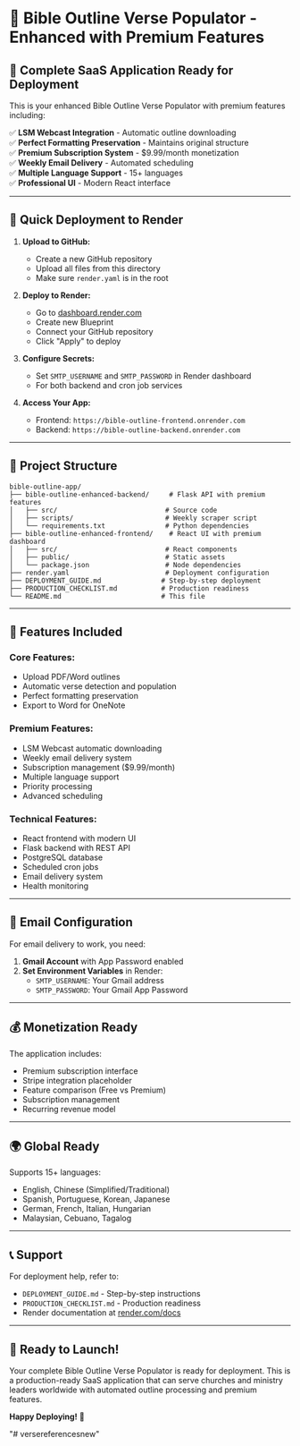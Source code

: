 # 🌟 Bible Outline Verse Populator - Enhanced with Premium Features

## 🎯 **Complete SaaS Application Ready for Deployment**

This is your enhanced Bible Outline Verse Populator with premium features including:

✅ **LSM Webcast Integration** - Automatic outline downloading  
✅ **Perfect Formatting Preservation** - Maintains original structure  
✅ **Premium Subscription System** - $9.99/month monetization  
✅ **Weekly Email Delivery** - Automated scheduling  
✅ **Multiple Language Support** - 15+ languages  
✅ **Professional UI** - Modern React interface  

---

## 🚀 **Quick Deployment to Render**

1. **Upload to GitHub:**
   - Create a new GitHub repository
   - Upload all files from this directory
   - Make sure `render.yaml` is in the root

2. **Deploy to Render:**
   - Go to [dashboard.render.com](https://dashboard.render.com)
   - Create new Blueprint
   - Connect your GitHub repository
   - Click "Apply" to deploy

3. **Configure Secrets:**
   - Set `SMTP_USERNAME` and `SMTP_PASSWORD` in Render dashboard
   - For both backend and cron job services

4. **Access Your App:**
   - Frontend: `https://bible-outline-frontend.onrender.com`
   - Backend: `https://bible-outline-backend.onrender.com`

---

## 📁 **Project Structure**

```
bible-outline-app/
├── bible-outline-enhanced-backend/     # Flask API with premium features
│   ├── src/                           # Source code
│   ├── scripts/                       # Weekly scraper script
│   └── requirements.txt               # Python dependencies
├── bible-outline-enhanced-frontend/    # React UI with premium dashboard
│   ├── src/                           # React components
│   ├── public/                        # Static assets
│   └── package.json                   # Node dependencies
├── render.yaml                        # Deployment configuration
├── DEPLOYMENT_GUIDE.md               # Step-by-step deployment
├── PRODUCTION_CHECKLIST.md           # Production readiness
└── README.md                         # This file
```

---

## 🎯 **Features Included**

### **Core Features:**
- Upload PDF/Word outlines
- Automatic verse detection and population
- Perfect formatting preservation
- Export to Word for OneNote

### **Premium Features:**
- LSM Webcast automatic downloading
- Weekly email delivery system
- Subscription management ($9.99/month)
- Multiple language support
- Priority processing
- Advanced scheduling

### **Technical Features:**
- React frontend with modern UI
- Flask backend with REST API
- PostgreSQL database
- Scheduled cron jobs
- Email delivery system
- Health monitoring

---

## 📧 **Email Configuration**

For email delivery to work, you need:

1. **Gmail Account** with App Password enabled
2. **Set Environment Variables** in Render:
   - `SMTP_USERNAME`: Your Gmail address
   - `SMTP_PASSWORD`: Your Gmail App Password

---

## 💰 **Monetization Ready**

The application includes:
- Premium subscription interface
- Stripe integration placeholder
- Feature comparison (Free vs Premium)
- Subscription management
- Recurring revenue model

---

## 🌍 **Global Ready**

Supports 15+ languages:
- English, Chinese (Simplified/Traditional)
- Spanish, Portuguese, Korean, Japanese
- German, French, Italian, Hungarian
- Malaysian, Cebuano, Tagalog

---

## 📞 **Support**

For deployment help, refer to:
- `DEPLOYMENT_GUIDE.md` - Step-by-step instructions
- `PRODUCTION_CHECKLIST.md` - Production readiness
- Render documentation at [render.com/docs](https://render.com/docs)

---

## 🎉 **Ready to Launch!**

Your complete Bible Outline Verse Populator is ready for deployment. This is a production-ready SaaS application that can serve churches and ministry leaders worldwide with automated outline processing and premium features.

**Happy Deploying!** 🚀

"# versereferencesnew" 

